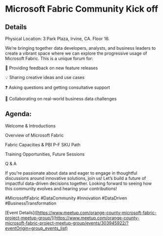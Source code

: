 # Microsoft Fabric Community Kick off

## Details

Physical Location: 3 Park Plaza, Irvine, CA. Floor 16.

We’re bringing together data developers, analysts, and business leaders to create a vibrant space where we can explore the progressive usage of Microsoft Fabric. This is a unique forum for:

🌟 Providing feedback on new feature releases

💡 Sharing creative ideas and use cases

❓ Asking questions and getting consultative support

🤝 Collaborating on real-world business data challenges


## Agenda:

Welcome & Introductions

Overview of Microsoft Fabric

Fabric Capacities & PBI P-F SKU Path

Training Opportunities, Future Sessions

Q & A

If you're passionate about data and eager to engage in thoughtful discussions around innovative solutions, join us! Let’s build a future of impactful data-driven decisions together.
Looking forward to seeing how this community evolves and hearing your contributions!

#MicrosoftFabric #DataCommunity #Innovation #DataDriven #BusinessTransformation

[Event Details]([https://www.meetup.com/orange-county-microsoft-fabric-project-meetup-group/](https://www.meetup.com/orange-county-microsoft-fabric-project-meetup-group/events/303945922/?eventOrigin=group_events_list)
